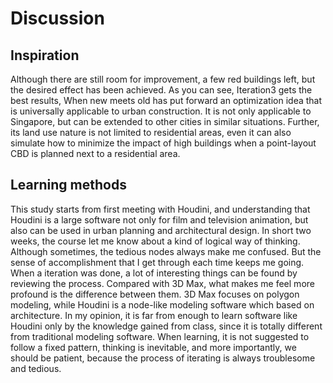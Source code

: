 # Discussion

## Inspiration 

Although there are still room for improvement, a few red buildings left, but the desired effect has been achieved. As you can see, Iteration3 gets the best results,
When new meets old has put forward an optimization idea that is universally applicable to urban construction. It is not only applicable to Singapore, but can be extended to other cities in similar situations. Further, its land use nature is not limited to residential areas, even it can also simulate how to minimize the impact of high buildings when a point-layout CBD is planned next to a residential area.

## Learning methods

This study starts from first meeting with Houdini, and understanding that Houdini is a large software not only for film and television animation, but also can be used in urban planning and architectural design. In short two weeks, the course let me know about a kind of logical way of thinking. Although sometimes, the tedious nodes always make me confused. But the sense of accomplishment that I get through each time keeps me going. When a iteration was done, a lot of interesting things can be found by reviewing the process. Compared with 3D Max, what makes me feel more profound is the difference between them. 3D Max focuses on polygon modeling, while Houdini is a node-like modeling software which based on architecture. In my opinion, it is far from enough to learn software like Houdini only by the knowledge gained from class, since it is totally different from traditional modeling software. When learning, it is not suggested to follow a fixed pattern, thinking is inevitable, and more importantly, we should be patient, because the process of iterating is always troublesome and tedious. 




